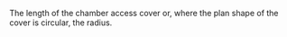 The length of the chamber access cover or, where the plan shape of the cover is circular, the radius.
